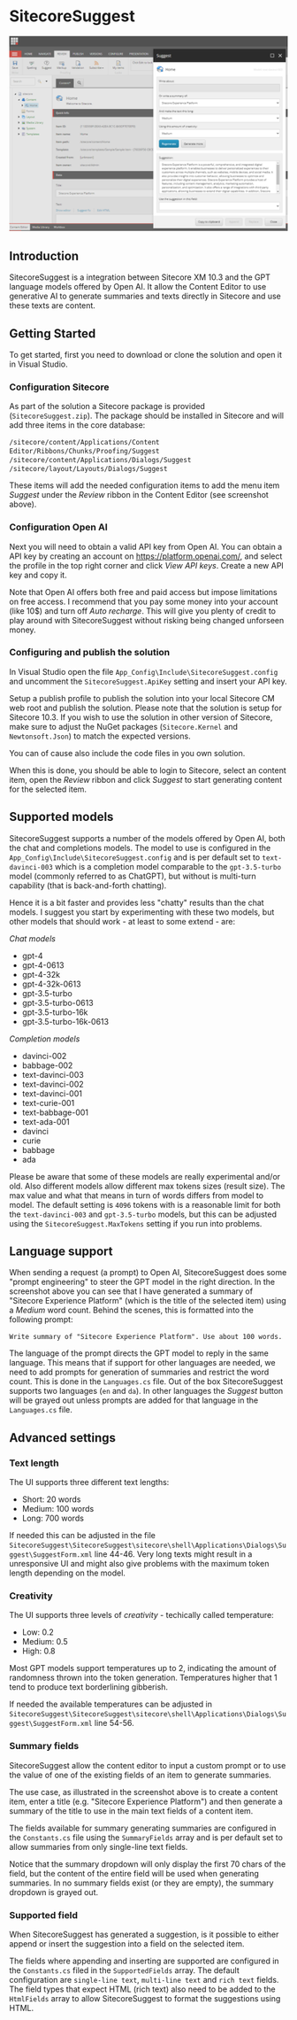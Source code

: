 # SitecoreSuggest

![Example](https://raw.githubusercontent.com/kristofferkjeldby/SitecoreSuggest/main/readme.png)

## Introduction

SitecoreSuggest is a integration between Sitecore XM 10.3 and the GPT language models offered by Open AI. It allow the Content Editor to use generative AI to generate summaries and texts directly in Sitecore and use these texts are content.

## Getting Started

To get started, first you need to download or clone the solution and open it in Visual Studio.

### Configuration Sitecore

As part of the solution a Sitecore package is provided (`SitecoreSuggest.zip`). The package should be installed in Sitecore and will add three items in the core database:

```
/sitecore/content/Applications/Content Editor/Ribbons/Chunks/Proofing/Suggest
/sitecore/content/Applications/Dialogs/Suggest
/sitecore/layout/Layouts/Dialogs/Suggest
```

These items will add the needed configuration items to add the menu item *Suggest* under the *Review* ribbon in the Content Editor (see screenshot above).

### Configuration Open AI

Next you will need to obtain a valid API key from Open AI. You can obtain a API key by creating an account on https://platform.openai.com/, and select the profile in the top right corner and click *View API keys*. Create a new API key and copy it.

Note that Open AI offers both free and paid access but impose limitations on free access. I recommend that you pay some money into your account (like 10$) and turn off *Auto recharge*. This will give you plenty of credit to play around with SitecoreSuggest without risking being changed unforseen money.

### Configuring and publish the solution

In Visual Studio open the file `App_Config\Include\SitecoreSuggest.config` and uncomment the `SitecoreSuggest.ApiKey` setting and insert your API key. 

Setup a publish profile to publish the solution into your local Sitecore CM web root and publish the solution. Please note that the solution is setup for Sitecore 10.3. If you wish to use the solution in other version of Sitecore, make sure to adjust the NuGet packages (`Sitecore.Kernel` and `Newtonsoft.Json`) to match the expected versions.

You can of cause also include the code files in you own solution.

When this is done, you should be able to login to Sitecore, select an content item, open the *Review* ribbon and click *Suggest* to start generating content for the selected item. 

## Supported models

SitecoreSuggest supports a number of the models offered by Open AI, both the chat and completions models. The model to use is configured in the `App_Config\Include\SitecoreSuggest.config` and is per default set to `text-davinci-003` which is a completion model comparable to the `gpt-3.5-turbo` model (commonly referred to as ChatGPT), but without is multi-turn capability (that is back-and-forth chatting). 

Hence it is a bit faster and provides less "chatty" results than the chat models. I suggest you start by experimenting with these two models, but other models that should work - at least to some extend - are:

_Chat models_

- gpt-4
- gpt-4-0613
- gpt-4-32k
- gpt-4-32k-0613
- gpt-3.5-turbo
- gpt-3.5-turbo-0613
- gpt-3.5-turbo-16k
- gpt-3.5-turbo-16k-0613

_Completion models_

- davinci-002 
- babbage-002 
- text-davinci-003 
- text-davinci-002 
- text-davinci-001 
- text-curie-001 
- text-babbage-001 
- text-ada-001 
- davinci 
- curie 
- babbage 
- ada

Please be aware that some of these models are really experimental and/or old. Also different models allow different max tokens sizes (result size). The max value and what that means in turn of words differs from model to model. The default setting is `4096` tokens with is a reasonable limit for both the `text-davinci-003` and `gpt-3.5-turbo` models, but this can be adjusted using the `SitecoreSuggest.MaxTokens` setting if you run into problems.

## Language support

When sending a request (a prompt) to Open AI, SitecoreSuggest does some "prompt engineering" to steer the GPT model in the right direction. In the screenshot above you can see that I have generated a summary of "Sitecore Experience Platform" (which is the title of the selected item) using a *Medium* word count. Behind the scenes, this is formatted into the following prompt: 

```
Write summary of "Sitecore Experience Platform". Use about 100 words.
```

The language of the prompt directs the GPT model to reply in the same language. This means that if support for other languages are needed, we need to add prompts for generation of summaries and restrict the word count. This is done in the `Languages.cs` file. Out of the box SitecoreSuggest supports two languages (`en` and `da`). In other languages the *Suggest* button will be grayed out unless prompts are added for that language in the `Languages.cs` file. 

## Advanced settings

### Text length

The UI supports three different text lengths:

- Short: 20 words
- Medium: 100 words
- Long: 700 words

If needed this can be adjusted in the file `SitecoreSuggest\SitecoreSuggest\sitecore\shell\Applications\Dialogs\Suggest\SuggestForm.xml` line 44-46. Very long texts might result in a unresponsive UI and might also give problems with the maximum token length depending on the model.

### Creativity

The UI supports three levels of *creativity* - techically called temperature:

- Low: 0.2
- Medium: 0.5
- High: 0.8

Most GPT models support temperatures up to 2, indicating the amount of randomness thrown into the token generation. Temperatures higher that 1 tend to produce text borderlining gibberish. 

If needed the available temperatures can be adjusted in `SitecoreSuggest\SitecoreSuggest\sitecore\shell\Applications\Dialogs\Suggest\SuggestForm.xml` line 54-56.

### Summary fields

SitecoreSuggest allow the content editor to input a custom prompt or to use the value of one of the existing fields of an item to generate summaries.

The use case, as illustrated in the screenshot above is to create a content item, enter a title (e.g. "Sitecore Experience Platform") and then generate a summary of the title to use in the main text fields of a content item.

The fields available for summary generating summaries are configured in the `Constants.cs` file using the `SummaryFields` array and is per default set to allow summaries from only single-line text fields. 

Notice that the summary dropdown will only display the first 70 chars of the field, but the content of the entire field will be used when generating summaries. In no summary fields exist (or they are empty), the summary dropdown is grayed out.

### Supported field

When SitecoreSuggest has generated a suggestion, is it possible to either append or insert the suggestion into a field on the selected item. 

The fields where appending and inserting are supported are configured in the `Constants.cs` filed in the `SupportedFields` array. The default configuration are `single-line text`, `multi-line text` and `rich text` fields. The field types that expect HTML (rich text) also need to be added to the `HtmlFields` array to allow SitecoreSuggest to format the suggestions using HTML. 




